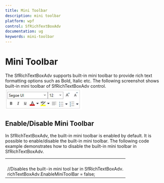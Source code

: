 ```yaml
---
title: Mini Toolbar
description: mini toolbar
platform: wpf
control: SfRichTextBoxAdv
documentation: ug
keywords: mini-toolbar
---
```

# Mini Toolbar

The SfRichTextBoxAdv supports built-in mini toolbar to provide rich text formatting options such as Bold, Italic etc. The following screenshot shows built-in mini toolbar of SfRichTextBoxAdv control.
![](Mini-Toolbar_images/Mini-Toolbar_img1.jpeg)

## Enable/Disable Mini Toolbar

In SfRichTextBoxAdv, the built-in mini toolbar is enabled by default. It is possible to enable/disable the built-in mini toolbar. The following code example demonstrates how to disable the built-in mini toolbar in SfRichTextBoxAdv.
<table>
<tr>
<td colspan=1 rowspan=1>
<RichTextBoxAdv:SfRichTextBoxAdv x:Name="richTextBoxAdv" EnableMiniToolBar="False" xmlns:RichTextBoxAdv="clr-namespace:Syncfusion.Windows.Controls.RichTextBoxAdv;assembly=Syncfusion.SfRichTextBoxAdv.Wpf" /><br/></td></tr>
<tr>
<td colspan=1 rowspan=1>
//Disables the built-in mini tool bar in SfRichTextBoxAdv.<br/>richTextBoxAdv.EnableMiniToolBar = false;<br/></td></tr>
</table>
